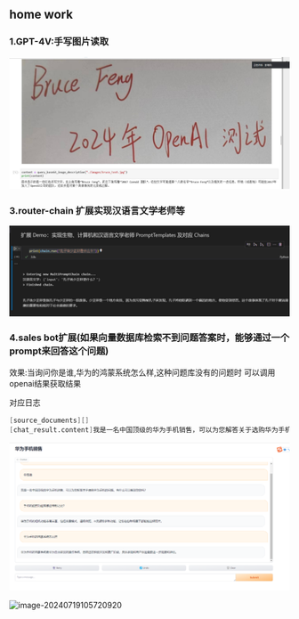 ## home work 

### 1.GPT-4V:手写图片读取 

![image-20240719105708222](.\result\README\res_handwrite.jpg)

### 3.router-chain 扩展实现汉语言文学老师等


![Example Image](./result/res_hanyuyan.jpg)

### 4.sales bot扩展(如果向量数据库检索不到问题答案时，能够通过一个prompt来回答这个问题)

效果:当询问你是谁,华为的鸿蒙系统怎么样,这种问题库没有的问题时 可以调用openai结果获取结果

对应日志

```verilog
[source_documents][]
[chat_result.content]我是一名中国顶级的华为手机销售，可以为您解答关于选购华为手机的问题。有什么可以帮到您的吗？
```



![image-20240719110514339](.\result\README\image-20240719110514339.png)

![image-20240719105720920](D:\coderepo\com.tw\openai-quickstart\result\README\image-20240719105720920.png)

